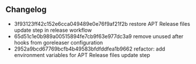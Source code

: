 ## Changelog
* 3f93123ff42c152e6cca049489e0e76f9af21f2b restore APT Release files update step in release workflow
* 65d51c1e0b989a00515894fe7cb9f63e977dc3a9 remove unused after hooks from goreleaser configuration
* 2952a9bcd67769bcfb4b49583bfdfddfea1b9662 refactor: add environment variables for APT Release files update step
